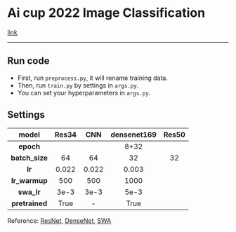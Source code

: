 # Ai cup 2022 Image Classification
[link](https://aidea-web.tw/topic/93c8c26b-0e96-44bc-9a53-1c96353ad340)

<!-- ---
## Before Run  
*   Download data and unzip by yourself.
*   You should save it in correct folder. -->
---
## Run code
*   First, run `preprocess.py`, it will rename training data.
*   Then, run `train.py` by settings in `args.py`.
*   You can set your hyperparameters in `args.py`.
## Settings
|model          |Res34|CNN  |densenet169|Res50  |
|:-------------:|:---:|:---:|:---------:|:-----:|
|**epoch**      |     |     |8+32       |
|**batch_size** |64   |64   |32         |32     |
|**lr**         |0.022|0.022|0.003      |
|**lr_warmup**  |500  |500  |1000       |
|**swa_lr**     |3e-3 |3e-3 |5e-3       |
|**pretrained** |True |  -  |True       |


Reference: [ResNet](https://arxiv.org/abs/1512.03385), [DenseNet](https://arxiv.org/abs/1608.06993), [SWA](https://arxiv.org/abs/1803.05407)